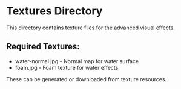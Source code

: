 # Textures Directory

This directory contains texture files for the advanced visual effects.

## Required Textures:
- water-normal.jpg - Normal map for water surface
- foam.jpg - Foam texture for water effects

These can be generated or downloaded from texture resources.